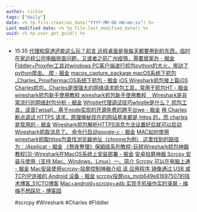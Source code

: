 ```yaml
---
author: rich1e
tags: ["daily"]
date: <% tp.file.creation_date("YYYY-MM-DD HH:mm:ss") %>
Last modified date: <% tp.file.last_modified_date() %>
uuid: <% tp.user.get_guid() %>
---
```


- 15:35 
  [代理和穿透还能这么玩？前言 远程桌面是我每天都要用到的东西，临时在家远程公司电脑排查问题，又或者之前广州疫情，需要居家办 - 掘金](https://juejin.cn/post/7212249660580708410?searchId=20250212112115451FF545ADFFBCB35B6C)
  [FIddler+Proxifer工具对windows PC客户端进行抓包python的大火，带动了python爬虫。 爬 - 掘金](https://juejin.cn/post/7067501603338584100?searchId=20250212112115451FF545ADFFBCB35B6C)
  [macos_capture_package macOS系统下抓包_Charles_ProxifiermacOS系统下抓包 - 掘金](https://juejin.cn/post/7126064826631061517?searchId=20250212112115451FF545ADFFBCB35B6C#heading-16)
  [iOS Wireshark抓包接上篇iOS Charles抓包，Charles是很强大的网络请求抓包工具，常用于抓包HT - 掘金](https://juejin.cn/post/6844903773177921544)
  [wireshark抓包新手使用教程 wireshark抓包新手使用教程    Wireshark是非常流行的网络封包分析 - 掘金](https://juejin.cn/post/7076268542437359652)
  [Whistle代理调试技巧whistle是什么？ 抓包工具，读音[ˈwɪsəl]，基于node实现的开源免费的跨平台we - 掘金](https://juejin.cn/post/7055537915895480333)
  [用 Charles 断点调试 HTTPS 请求，原理揭秘现在的网站基本都是 https 的，而 charles 是常用的 - 掘金](https://juejin.cn/post/7153862485378859038)
  [Wireshark抓包解析HTTPS消息方法设置好后就可以启动Wireshark抓取消息了。 命令行启动google-c - 掘金](https://juejin.cn/post/6873861568283541517?searchId=20250212130107C2EC1706CCA9A0C7A103)
  [MAC如何使用wireshark抓取https包查找浏览器地址（chrome为例） 这里找到的路径为：/Applicat - 掘金](https://juejin.cn/post/7083721486288027678?searchId=20250212130107C2EC1706CCA9A0C7A103)
  [《熬夜整理》保姆级系列教程-玩转Wireshark抓包神器教程(3)-Wireshark在MacOS系统上安装部署 - 掘金](https://juejin.cn/post/7433622041524617231?searchId=20250212130107C2EC1706CCA9A0C7A103)
  [安卓投屏神器 Scrcpy 安装与使用（支持 Mac、Windows、Linux）一、简介 Scrcpy 可以在电脑上通 - 掘金](https://juejin.cn/post/7287524648808284171)
  [Mac安装使用scrcpy-投屏控制神器介绍 该 应用程序 镜像通过 USB 或TCP/IP连接的 Android 设备 - 掘金](https://juejin.cn/post/7400633346379857970)
  [scrcpy投屏ios_mob649e81697507的技术博客_51CTO博客](https://blog.51cto.com/u_16175520/11882131)
  [Mac+android+scrcpy+adb 实现手机操作实时录屏 - 梅梅不想踩坑 - 博客园](https://www.cnblogs.com/lxmtx/p/16202967.html)
  
  #scrcpy #Wireshark #Charles #Flddler 